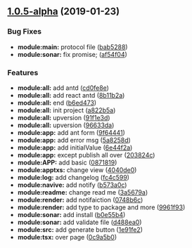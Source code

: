 ## [1.0.5-alpha](https://github.com/GukuSTU/electron-sonar-client/compare/v1.0.4-alpha...v1.0.5-alpha) (2019-01-23)


### Bug Fixes

* **module:main:** protocol file ([bab5288](https://github.com/GukuSTU/electron-sonar-client/commit/bab5288))
* **module:sonar:** fix promise; ([af54f04](https://github.com/GukuSTU/electron-sonar-client/commit/af54f04))


### Features

* **module:all:** add antd ([cd0fe8e](https://github.com/GukuSTU/electron-sonar-client/commit/cd0fe8e))
* **module:all:** add react antd ([8b11b2a](https://github.com/GukuSTU/electron-sonar-client/commit/8b11b2a))
* **module:all:** end ([b6ed473](https://github.com/GukuSTU/electron-sonar-client/commit/b6ed473))
* **module:all:** init project ([a822b5a](https://github.com/GukuSTU/electron-sonar-client/commit/a822b5a))
* **module:all:** upversion ([91f1e3d](https://github.com/GukuSTU/electron-sonar-client/commit/91f1e3d))
* **module:all:** upversion ([96633da](https://github.com/GukuSTU/electron-sonar-client/commit/96633da))
* **module:app:** add ant form ([9f64441](https://github.com/GukuSTU/electron-sonar-client/commit/9f64441))
* **module:app:** add error msg ([5a8258d](https://github.com/GukuSTU/electron-sonar-client/commit/5a8258d))
* **module:app:** add initialValue ([6e44f2a](https://github.com/GukuSTU/electron-sonar-client/commit/6e44f2a))
* **module:app:** except publish all over ([203824c](https://github.com/GukuSTU/electron-sonar-client/commit/203824c))
* **module:APP:** add basic ([0871819](https://github.com/GukuSTU/electron-sonar-client/commit/0871819))
* **module:apptxs:** change view ([4040de0](https://github.com/GukuSTU/electron-sonar-client/commit/4040de0))
* **module:log:** add changelog ([fc4c599](https://github.com/GukuSTU/electron-sonar-client/commit/fc4c599))
* **module:navive:** add notify ([b573a0c](https://github.com/GukuSTU/electron-sonar-client/commit/b573a0c))
* **module:readme:** change read me ([3a5679a](https://github.com/GukuSTU/electron-sonar-client/commit/3a5679a))
* **module:render:** add notifaiction ([0748b6c](https://github.com/GukuSTU/electron-sonar-client/commit/0748b6c))
* **module:render:** add type to package and more ([9961f93](https://github.com/GukuSTU/electron-sonar-client/commit/9961f93))
* **module:sonar:** add install ([b0e55b4](https://github.com/GukuSTU/electron-sonar-client/commit/b0e55b4))
* **module:sonar:** add validate file ([d488ea0](https://github.com/GukuSTU/electron-sonar-client/commit/d488ea0))
* **module:src:** add generate button ([1e91fe2](https://github.com/GukuSTU/electron-sonar-client/commit/1e91fe2))
* **module:tsx:** over page ([0c9a5b0](https://github.com/GukuSTU/electron-sonar-client/commit/0c9a5b0))




